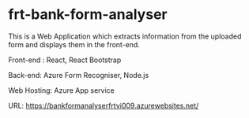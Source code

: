 # frt-bank-form-analyser
This is a Web Application which extracts information from the uploaded form and displays them in the front-end.

Front-end : React, React Bootstrap 

Back-end: Azure Form Recogniser, Node.js 

Web Hosting: Azure App service

URL: https://bankformanalyserfrtvi009.azurewebsites.net/
